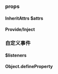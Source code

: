 <!--
 * @Author: your name
 * @Date: 2020-10-26 17:17:08
 * @LastEditTime: 2020-11-09 11:32:04
 * @LastEditors: Please set LastEditors
 * @Description: In User Settings Edit
 * @FilePath: \vue-compontents\word.md
-->
### props

#### InheritAttrs $attrs

#### Provide/Inject

### 自定义事件

#### $listeners


####  Object.defineProperty
